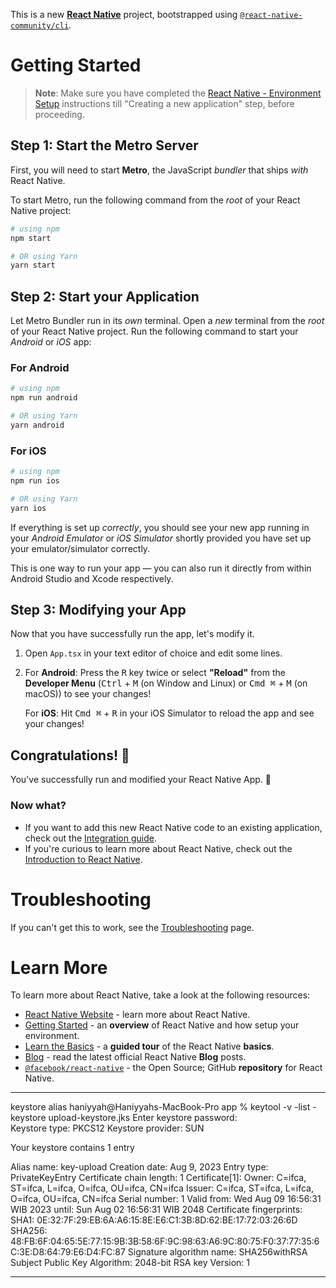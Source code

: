 This is a new [**React Native**](https://reactnative.dev) project, bootstrapped using [`@react-native-community/cli`](https://github.com/react-native-community/cli).

# Getting Started

>**Note**: Make sure you have completed the [React Native - Environment Setup](https://reactnative.dev/docs/environment-setup) instructions till "Creating a new application" step, before proceeding.

## Step 1: Start the Metro Server

First, you will need to start **Metro**, the JavaScript _bundler_ that ships _with_ React Native.

To start Metro, run the following command from the _root_ of your React Native project:

```bash
# using npm
npm start

# OR using Yarn
yarn start
```

## Step 2: Start your Application

Let Metro Bundler run in its _own_ terminal. Open a _new_ terminal from the _root_ of your React Native project. Run the following command to start your _Android_ or _iOS_ app:

### For Android

```bash
# using npm
npm run android

# OR using Yarn
yarn android
```

### For iOS

```bash
# using npm
npm run ios

# OR using Yarn
yarn ios
```

If everything is set up _correctly_, you should see your new app running in your _Android Emulator_ or _iOS Simulator_ shortly provided you have set up your emulator/simulator correctly.

This is one way to run your app — you can also run it directly from within Android Studio and Xcode respectively.

## Step 3: Modifying your App

Now that you have successfully run the app, let's modify it.

1. Open `App.tsx` in your text editor of choice and edit some lines.
2. For **Android**: Press the <kbd>R</kbd> key twice or select **"Reload"** from the **Developer Menu** (<kbd>Ctrl</kbd> + <kbd>M</kbd> (on Window and Linux) or <kbd>Cmd ⌘</kbd> + <kbd>M</kbd> (on macOS)) to see your changes!

   For **iOS**: Hit <kbd>Cmd ⌘</kbd> + <kbd>R</kbd> in your iOS Simulator to reload the app and see your changes!

## Congratulations! :tada:

You've successfully run and modified your React Native App. :partying_face:

### Now what?

- If you want to add this new React Native code to an existing application, check out the [Integration guide](https://reactnative.dev/docs/integration-with-existing-apps).
- If you're curious to learn more about React Native, check out the [Introduction to React Native](https://reactnative.dev/docs/getting-started).

# Troubleshooting

If you can't get this to work, see the [Troubleshooting](https://reactnative.dev/docs/troubleshooting) page.

# Learn More

To learn more about React Native, take a look at the following resources:

- [React Native Website](https://reactnative.dev) - learn more about React Native.
- [Getting Started](https://reactnative.dev/docs/environment-setup) - an **overview** of React Native and how setup your environment.
- [Learn the Basics](https://reactnative.dev/docs/getting-started) - a **guided tour** of the React Native **basics**.
- [Blog](https://reactnative.dev/blog) - read the latest official React Native **Blog** posts.
- [`@facebook/react-native`](https://github.com/facebook/react-native) - the Open Source; GitHub **repository** for React Native.


-------
keystore alias
haniyyah@Haniyyahs-MacBook-Pro app % keytool -v -list -keystore upload-keystore.jks
Enter keystore password:  
Keystore type: PKCS12
Keystore provider: SUN

Your keystore contains 1 entry

Alias name: key-upload
Creation date: Aug 9, 2023
Entry type: PrivateKeyEntry
Certificate chain length: 1
Certificate[1]:
Owner: C=ifca, ST=ifca, L=ifca, O=ifca, OU=ifca, CN=ifca
Issuer: C=ifca, ST=ifca, L=ifca, O=ifca, OU=ifca, CN=ifca
Serial number: 1
Valid from: Wed Aug 09 16:56:31 WIB 2023 until: Sun Aug 02 16:56:31 WIB 2048
Certificate fingerprints:
         SHA1: 0E:32:7F:29:EB:6A:A6:15:8E:E6:C1:3B:8D:62:BE:17:72:03:26:6D
         SHA256: 48:FB:6F:04:65:5E:77:15:9B:3B:58:6F:9C:98:63:A6:9C:80:75:F0:37:77:35:6C:3E:D8:64:79:E6:D4:FC:87
Signature algorithm name: SHA256withRSA
Subject Public Key Algorithm: 2048-bit RSA key
Version: 1


***************
